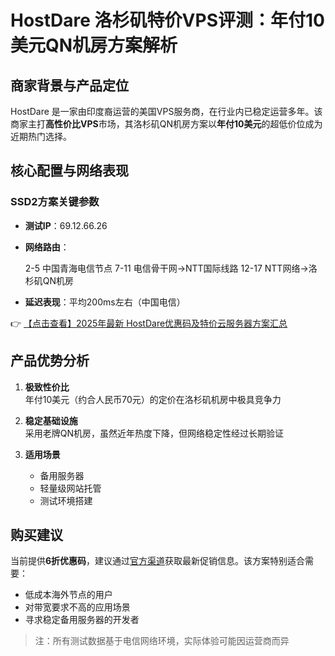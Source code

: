 # HostDare 洛杉矶特价VPS评测：年付10美元QN机房方案解析

## 商家背景与产品定位
HostDare 是一家由印度裔运营的美国VPS服务商，在行业内已稳定运营多年。该商家主打**高性价比VPS**市场，其洛杉矶QN机房方案以**年付10美元**的超低价位成为近期热门选择。

## 核心配置与网络表现
### SSD2方案关键参数
- **测试IP**：69.12.66.26
- **网络路由**：
  
  2-5   中国青海电信节点
  7-11  电信骨干网→NTT国际线路
  12-17 NTT网络→洛杉矶QN机房
  
- **延迟表现**：平均200ms左右（中国电信）

👉 [【点击查看】2025年最新 HostDare优惠码及特价云服务器方案汇总](https://bit.ly/hostdare)

## 产品优势分析
1. **极致性价比**  
   年付10美元（约合人民币70元）的定价在洛杉矶机房中极具竞争力

2. **稳定基础设施**  
   采用老牌QN机房，虽然近年热度下降，但网络稳定性经过长期验证

3. **适用场景**  
   - 备用服务器
   - 轻量级网站托管
   - 测试环境搭建

## 购买建议
当前提供**6折优惠码**，建议通过[官方渠道](https://bit.ly/hostdare)获取最新促销信息。该方案特别适合需要：
- 低成本海外节点的用户
- 对带宽要求不高的应用场景
- 寻求稳定备用服务器的开发者

> 注：所有测试数据基于电信网络环境，实际体验可能因运营商而异